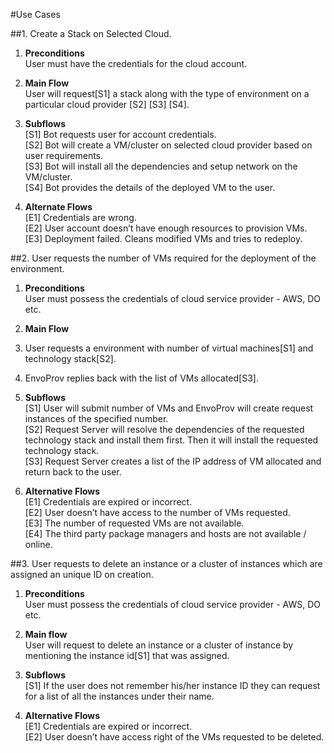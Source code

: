#Use Cases

##1. Create a Stack on Selected Cloud.

1. **Preconditions**  
User must have the credentials for the cloud account.

2. **Main Flow**  
User will request[S1] a stack along with the type of environment on a particular cloud provider [S2] [S3] [S4].

3. **Subflows** <br>
 [S1] Bot requests user for account credentials. <br>
 [S2] Bot will create a VM/cluster on selected cloud provider based on user requirements. <br>
 [S3] Bot will install all the dependencies and setup network on the VM/cluster. <br>
 [S4] Bot provides the details of the deployed VM to the user. <br>
4. **Alternate Flows** <br>
 [E1] Credentials are wrong. <br>
 [E2] User account doesn’t have enough resources to provision VMs. <br>
 [E3] Deployment failed. Cleans modified VMs and tries to redeploy. <br>

##2. User requests the number of VMs required for the deployment of the environment.

1. **Preconditions**  
User must possess the credentials of cloud service provider - AWS, DO etc.

2. **Main Flow**
  1. User requests a environment with number of virtual machines[S1] and technology stack[S2].
  2. EnvoProv replies back with the list of VMs allocated[S3].
  
3. **Subflows** <br>
 [S1] User will submit number of VMs and EnvoProv will create request instances of the specified number. <br>
 [S2] Request Server will resolve the dependencies of the requested technology stack and install them first. Then it will install the requested technology stack. <br>
 [S3] Request Server creates a list of the IP address of VM allocated and return back to the user. <br>


4. **Alternative Flows** <br>
 [E1] Credentials are expired or incorrect. <br>
 [E2] User doesn’t have access to the number of VMs requested. <br>
 [E3] The number of requested VMs are not available. <br>
 [E4] The third party package managers and hosts are not available / online. <br>


##3. User requests to delete an instance or a cluster of instances which are assigned an unique ID on creation. 

1. **Preconditions**  
  User must possess the credentials of cloud service provider - AWS, DO etc.

2. **Main flow** <br>
  User will request to delete an instance or a cluster of instance by mentioning the instance id[S1] that was assigned.
  
3. **Subflows** <br>
  [S1] If the user does not remember his/her instance ID they can request for a list of all the instances under their name. <br>
4. **Alternative Flows** <br>
  [E1] Credentials are expired or incorrect. <br>
	[E2] User doesn’t have access right of the VMs requested to be deleted. <br>


